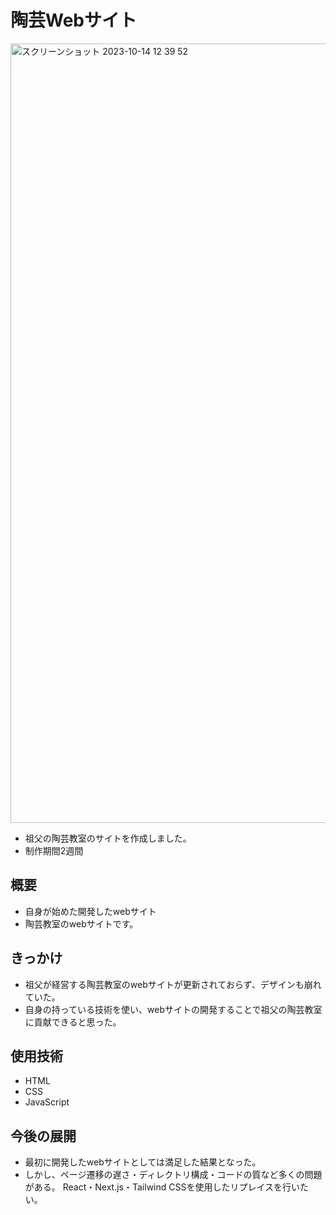 # 陶芸Webサイト
<img width="1247" alt="スクリーンショット 2023-10-14 12 39 52" src="https://github.com/kumaaa1212/kumaaa1111.github.io/assets/116778080/55b47a0f-d707-4ba3-8489-b70282b4749e">

+ 祖父の陶芸教室のサイトを作成しました。
+ 制作期間2週間

## 概要
+ 自身が始めた開発したwebサイト
+ 陶芸教室のwebサイトです。

## きっかけ
+ 祖父が経営する陶芸教室のwebサイトが更新されておらず、デザインも崩れていた。
+ 自身の持っている技術を使い、webサイトの開発することで祖父の陶芸教室に貢献できると思った。
## 使用技術
+ HTML
+ CSS
+ JavaScript

## 今後の展開
+ 最初に開発したwebサイトとしては満足した結果となった。
+ しかし、ページ遷移の遅さ・ディレクトリ構成・コードの質など多くの問題がある。
  React・Next.js・Tailwind CSSを使用したリプレイスを行いたい。
